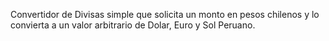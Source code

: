 Convertidor de Divisas simple que solicita un monto en pesos chilenos y lo convierta a un valor arbitrario de Dolar, Euro y Sol Peruano.
